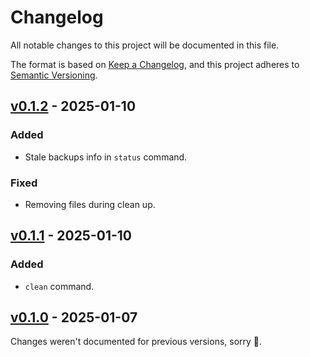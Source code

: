 # Changelog

All notable changes to this project will be documented in this file.

The format is based on [Keep a Changelog](https://keepachangelog.com/en/1.0.0/), and this project adheres to [Semantic Versioning](https://semver.org/spec/v2.0.0.html).

## [v0.1.2](https://github.com/NoelDeMartin/rireki/releases/tag/v0.1.2) - 2025-01-10

### Added

- Stale backups info in `status` command.

### Fixed

- Removing files during clean up.

## [v0.1.1](https://github.com/NoelDeMartin/rireki/releases/tag/v0.1.1) - 2025-01-10

### Added

- `clean` command.

## [v0.1.0](https://github.com/NoelDeMartin/rireki/releases/tag/v0.1.0) - 2025-01-07

Changes weren't documented for previous versions, sorry 🙈.
